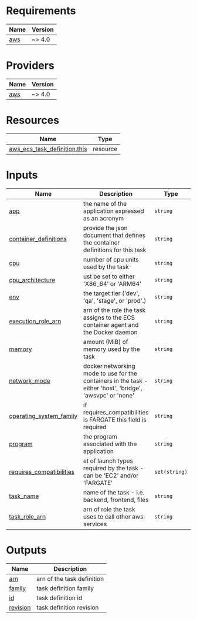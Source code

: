<!-- BEGIN_TF_DOCS -->
# Requirements

| Name | Version |
|------|---------|
| <a name="requirement_aws"></a> [aws](#requirement\_aws) | ~> 4.0 |

# Providers

| Name | Version |
|------|---------|
| <a name="provider_aws"></a> [aws](#provider\_aws) | ~> 4.0 |

# Resources

| Name | Type |
|------|------|
| [aws_ecs_task_definition.this](https://registry.terraform.io/providers/hashicorp/aws/latest/docs/resources/ecs_task_definition) | resource |

# Inputs

| Name | Description | Type | Default | Required |
|------|-------------|------|---------|:--------:|
| <a name="input_app"></a> [app](#input\_app) | the name of the application expressed as an acronym | `string` | n/a | yes |
| <a name="input_container_definitions"></a> [container\_definitions](#input\_container\_definitions) | provide the json document that defines the container definitions for this task | `string` | n/a | yes |
| <a name="input_cpu"></a> [cpu](#input\_cpu) | number of cpu units used by the task | `string` | n/a | yes |
| <a name="input_cpu_architecture"></a> [cpu\_architecture](#input\_cpu\_architecture) | ust be set to either 'X86\_64' or 'ARM64' | `string` | `"X86_64"` | no |
| <a name="input_env"></a> [env](#input\_env) | the target tier ('dev', 'qa', 'stage', or 'prod'.) | `string` | n/a | yes |
| <a name="input_execution_role_arn"></a> [execution\_role\_arn](#input\_execution\_role\_arn) | arn of the role the task assigns to the ECS container agent and the Docker daemon | `string` | n/a | yes |
| <a name="input_memory"></a> [memory](#input\_memory) | amount (MiB) of memory used by the task | `string` | n/a | yes |
| <a name="input_network_mode"></a> [network\_mode](#input\_network\_mode) | docker networking mode to use for the containers in the task - either 'host', 'bridge', 'awsvpc' or 'none' | `string` | `"awsvpc"` | no |
| <a name="input_operating_system_family"></a> [operating\_system\_family](#input\_operating\_system\_family) | if requires\_compatibilities is FARGATE this field is required | `string` | `"LINUX"` | no |
| <a name="input_program"></a> [program](#input\_program) | the program associated with the application | `string` | n/a | yes |
| <a name="input_requires_compatibilities"></a> [requires\_compatibilities](#input\_requires\_compatibilities) | et of launch types required by the task - can be 'EC2' and/or 'FARGATE' | `set(string)` | <pre>[<br>  "FARGATE"<br>]</pre> | no |
| <a name="input_task_name"></a> [task\_name](#input\_task\_name) | name of the task - i.e. backend, frontend, files | `string` | n/a | yes |
| <a name="input_task_role_arn"></a> [task\_role\_arn](#input\_task\_role\_arn) | arn of role the task uses to call other aws services | `string` | n/a | yes |

# Outputs

| Name | Description |
|------|-------------|
| <a name="output_arn"></a> [arn](#output\_arn) | arn of the task definition |
| <a name="output_family"></a> [family](#output\_family) | task definition family |
| <a name="output_id"></a> [id](#output\_id) | task definition id |
| <a name="output_revision"></a> [revision](#output\_revision) | task definition revision |
<!-- END_TF_DOCS -->